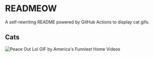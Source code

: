 # READMEOW

A self-rewriting README powered by GitHub Actions to display cat gifs.

## Cats

![Peace Out Lol GIF by America's Funniest Home Videos](https://media4.giphy.com/media/l4KibK3JwaVo0CjDO/200.gif?cid=9acd02dacznw7o2phbveccg6dnla1aicnayfswrtopj4e2i7&ep=v1_gifs_search&rid=200.gif&ct=g)
